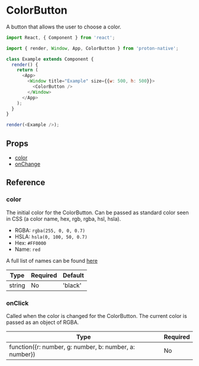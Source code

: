 # ColorButton

A button that allows the user to choose a color.

```javascript
import React, { Component } from 'react';

import { render, Window, App, ColorButton } from 'proton-native';

class Example extends Component {
  render() {
    return (
      <App>
        <Window title="Example" size={{w: 500, h: 500}}>
          <ColorButton />
        </Window>
      </App>
    );
  }
}

render(<Example />);
```

## Props

- [color](#color)
- [onChange](#onChange)

## Reference

### color

The initial color for the ColorButton. Can be passed as standard color seen in CSS (a color name, hex, rgb, rgba, hsl, hsla).

- RGBA: `rgba(255, 0, 0, 0.7)`
- HSLA: `hsla(0, 100, 50, 0.7)`
- Hex: `#FF0000`
- Name: `red`

A full list of names can be found [here](https://www.w3schools.com/colors/colors_names.asp)

| **Type** | **Required** | **Default** |
| --- | --- | --- |
| string | No | 'black' |

### onClick

Called when the color is changed for the ColorButton. The current color is passed as an object of RGBA.

| **Type** | **Required** |
| --- | --- |
| function({r: number, g: number, b: number, a: number}) | No |
